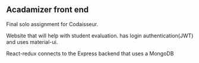## Acadamizer front end

Final solo assignment for Codaisseur.

Website that will help with student evaluation. has login authentication(JWT) and uses material-ui.

React-redux connects to the Express backend that uses a MongoDB
